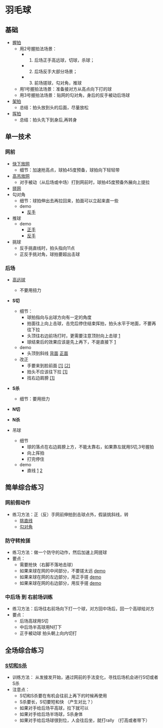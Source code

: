 # 羽毛球

## 基础

- [握拍](https://youtu.be/PYKHYHefiBI?list=PLCKLw4mkS5d5Y1KzXzXwKo2Z1YrGETuR1&t=472)
  - 用2号握拍法场景：
    - 1. 后场正手高远球，切球，杀球；
    - 2. 后场反手大部分场景；
    - 3. 前场搓球，勾对角，推球
  - 用1号握拍法场景：准备接对方从高点向下打的球
  - 用3号握拍法场景：贴网的勾对角，身后的反手被动后场球
- [架拍](https://youtu.be/aO_K3DTG55c?t=2288)
  - 总结：拍头放到头的后面，尽量放松
- [挥拍](https://youtu.be/MQsbDNm9LnY?t=618)
  - 总结：拍头先下到身后,再转身

## 单一技术

### 网前

- [快下放网](https://youtu.be/lRCeqCBiDsc?t=121)
  - 细节：加速抢高点，球拍45度预备，球拍向下轻轻带
- [高吊放网](https://youtu.be/lRCeqCBiDsc?t=804)
  - 对手被动（从后场或中场）打到网前时，球拍45度预备外展向上提拉
- [搓网](https://youtu.be/PYKHYHefiBI?t=728)
- 勾对角
  - 细节：球拍伸出去再拉回来，拍面可以立起来直一些
  - demo
    - [反手](https://youtu.be/PYKHYHefiBI?t=647)
- 推球
  - demo
    - [正手](https://youtu.be/PYKHYHefiBI?t=753)
    - [反手](https://youtu.be/PYKHYHefiBI?t=740)
- 挑球
  - 反手挑直线时，拍头指向11点
  - 正反手挑对角，球拍要超出击球
  
### 后场

- [高远球](https://www.youtube.com/watch?v=nxekfJLGekc&t=330s)
  - 不要用扭力
- **S切**
  - 细节：
    - 球拍指向与出球方向有一定的角度
    - 拍面往上向上击球，击完后停住结束挥拍，拍头水平于地面，不要再往下拉
    - 头顶往右边前场打时，更需要注意顶肘向上击球 [1](https://youtu.be/0eyU03Ljvjk?t=601)
    - 球结束后的效果应该是先上再下，不是直接下 [1](https://youtu.be/0eyU03Ljvjk?t=898)
  - demo
    - 头顶到斜线 [背面](https://youtu.be/MQsbDNm9LnY?t=239) [正面](https://youtu.be/0eyU03Ljvjk?t=619)
  - 改正
    - 手要来到脸前面 [[1]](https://youtu.be/0eyU03Ljvjk?t=136) [[2]](https://youtu.be/0eyU03Ljvjk?t=477)
    - 拍头不应该往下拉 [[1]](https://youtu.be/0eyU03Ljvjk?t=164)
    - 找右边肩膀 [[1]](https://youtu.be/0eyU03Ljvjk?t=239)

- **S杀**
  - 细节：要用扭力
- **N切**
- **N杀**
- 吊球
  - 细节
    - 球的落点在右边肩膀上方，不能太靠右，如果靠左就用S切,3号握拍
    - 向上挥拍
    - 打完停住
  - demo
    - 直线 [1](https://youtu.be/aO_K3DTG55c?t=2136) [2](https://youtu.be/KTbs3rJOYnI)

## 简单综合练习

### 网前假动作

- 练习方法：正（反）手网前伸拍到击球点外，假装挑斜线，转
  - [挑直线](https://www.youtube.com/watch?v=nxekfJLGekc&t=802s)
  - [勾对角](https://www.youtube.com/watch?v=nxekfJLGekc&t=874s)

### 防守转抢搓

- 练习方法：做一个防守的动作，然后加速上网搓球
- 要点：
  - 需要抢快（右脚不落地击球）
  - 如果来球在网的中间部分，不要搓太远 [demo](https://youtu.be/SUjxOmnIr4Y?t=103)
  - 如果来球在网的左边部分，用正手搓 [demo](https://youtu.be/SUjxOmnIr4Y?t=177)
  - 如果来球在网的右边部分，用反手搓 [demo](https://youtu.be/SUjxOmnIr4Y?t=193)

### 中后场 到 右前场训练

- 练习方法：后场往右前场向下打一个球，对方回中场后，回一个高球给对方
- 要点：
  - 后场高球用S切
  - 中后场半高球用N打下
  - 正手被动球 拍头朝上向内切打

## 全场综合练习

### [S切和S杀](https://www.youtube.com/watch?v=lRCeqCBiDsc)

- 训练方法： 从发接发开始，通过网前的手法变化，寻找后场机会进行S切或者S杀
- 注意点：
  - S切和S杀要在有机会往前上再下的时候再使用
  - S杀要长，S切要短和快 （产生对比？）
  - 如果对手给后场平高球，拉下就可以
  - 如果对手给后场半场球，S杀身体
  - 如果对手给后场球很到位，人会往后坐，就打rally （打高或者带下）
